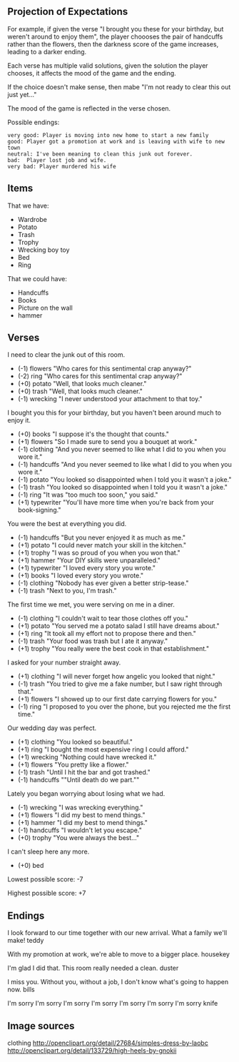 
## Projection of Expectations

For example, if given the verse "I brought you these for your birthday, but weren't around to enjoy them", the player choooses the pair of handcuffs rather than the flowers, then the darkness score of the game increases, leading to a darker ending.

Each verse has multiple valid solutions, given the solution the player chooses, it affects the mood of the game and the ending.

If the choice doesn't make sense, then mabe "I'm not ready to clear this out just yet..."

The mood of the game is reflected in the verse chosen. 

Possible endings:

    very good: Player is moving into new home to start a new family
    good: Player got a promotion at work and is leaving with wife to new town
    neutral: I've been meaning to clean this junk out forever.
    bad:  Player lost job and wife. 
    very bad: Player murdered his wife

## Items

That we have:

 * Wardrobe
 * Potato
 * Trash
 * Trophy
 * Wrecking boy toy
 * Bed
 * Ring

That we could have:

 * Handcuffs
 * Books
 * Picture on the wall
 * hammer


## Verses

I need to clear the junk out of this room.

* (-1) flowers "Who cares for this sentimental crap anyway?"
* (-2) ring "Who cares for this sentimental crap anyway?"
* (+0) potato "Well, that looks much cleaner."
* (+0) trash "Well, that looks much cleaner."
* (-1) wrecking "I never understood your attachment to that toy."

I bought you this for your birthday, but you haven't been around much to enjoy it.

* (+0) books "I suppose it's the thought that counts."
* (+1) flowers "So I made sure to send you a bouquet at work."
* (-1) clothing "And you never seemed to like what I did to you when you wore it."
* (-1) handcuffs "And you never seemed to like what I did to you when you wore it."
* (-1) potato "You looked so disappointed when I told you it wasn't a joke."
* (-1) trash "You looked so disappointed when I told you it wasn't a joke."
* (-1) ring "It was \"too much too soon,\" you said."
* (+1) typewriter "You'll have more time when you're back from your book-signing."

You were the best at everything you did.

* (-1) handcuffs "But you never enjoyed it as much as me."
* (+1) potato "I could never match your skill in the kitchen."
* (+1) trophy "I was so proud of you when you won that."
* (+1) hammer "Your DIY skills were unparalleled."
* (+1) typewriter "I loved every story you wrote."
* (+1) books "I loved every story you wrote."
* (-1) clothing "Nobody has ever given a better strip-tease."
* (-1) trash "Next to you, I'm trash."

The first time we met, you were serving on me in a diner.

* (-1) clothing "I couldn't wait to tear those clothes off you."
* (+1) potato "You served me a potato salad I still have dreams about."
* (+1) ring "It took all my effort not to propose there and then."
* (-1) trash "Your food was trash but I ate it anyway."
* (+1) trophy "You really were the best cook in that establishment."

I asked for your number straight away.

* (+1) clothing "I will never forget how angelic you looked that night."
* (-1) trash "You tried to give me a fake number, but I saw right through that."
* (+1) flowers "I showed up to our first date carrying flowers for you."
* (-1) ring "I proposed to you over the phone, but you rejected me the first time."

Our wedding day was perfect.

* (+1) clothing "You looked so beautiful."
* (+1) ring "I bought the most expensive ring I could afford."
* (+1) wrecking "Nothing could have wrecked it."
* (+1) flowers "You pretty like a flower."
* (-1) trash "Until I hit the bar and got trashed."
* (-1) handcuffs "\"Until death do we part.\""

Lately you began worrying about losing what we had.

* (-1) wrecking "I was wrecking everything."
* (+1) flowers "I did my best to mend things."
* (+1) hammer "I did my best to mend things."
* (-1) handcuffs "I wouldn't let you escape."
* (+0) trophy "You were always the best..."

I can't sleep here any more.

* (+0) bed

Lowest possible score: -7

Highest possible score: +7

## Endings

I look forward to our time together with our new arrival. What a family we'll make!
teddy

With my promotion at work, we're able to move to a bigger place.
housekey

I'm glad I did that. This room really needed a clean.
duster

I miss you. Without you, without a job, I don't know what's going to happen now.
bills

I'm sorry I'm sorry I'm sorry I'm sorry I'm sorry I'm sorry I'm sorry 
knife


## Image sources

clothing
http://openclipart.org/detail/27684/simples-dress-by-laobc
http://openclipart.org/detail/133729/high-heels-by-gnokii

